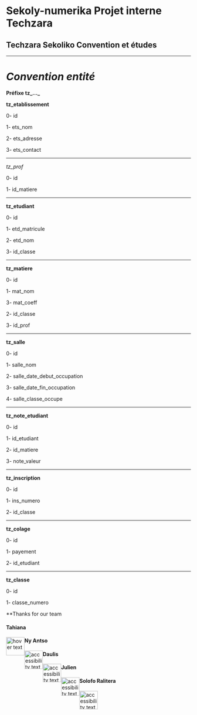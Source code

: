# Sekoly-numerika Projet interne Techzara

## Techzara Sekoliko Convention et études

___

# *Convention entité*

**Préfixe tz_..._**

**tz_etablissement**

0- id

1- ets_nom

2- ets_adresse

3- ets_contact
___
*tz_prof*

0- id

1- id_matiere
____

**tz_etudiant**

0- id

1- etd_matricule

2- etd_nom

3- id_classe

____

**tz_matiere**

0- id

1- mat_nom

3- mat_coeff

2- id_classe

3- id_prof
____

**tz_salle**

0- id

1- salle_nom

2- salle_date_debut_occupation

3- salle_date_fin_occupation

4- salle_classe_occupe
___
**tz_note_etudiant**

0- id

1- id_etudiant

2- id_matiere

3- note_valeur

___

**tz_inscription**

0- id

1- ins_numero

2- id_classe

____
**tz_colage**

0- id

1- payement

2- id_etudiant

___
**tz_classe**

0- id

1- classe_numero

**Thanks for our team

<p float="left">
  <h4>Tahiana</h4>
  <img src="https://avatars3.githubusercontent.com/u/32259364?s=400&v=4" style="float: left" width="50" height="50" title="hover text"><h4>Ny Antso</h4><img src="https://avatars1.githubusercontent.com/u/35923219?s=400&v=4" style="float: left" width="50" height="50" alt="accessibility text"><h4>Daulis</h4><img src="https://avatars1.githubusercontent.com/u/21168538?s=400&v=4" style="float: left" width="50" height="50" alt="accessibility text"><h4>Julien</h4><img src="https://avatars1.githubusercontent.com/u/30557565?s=460&v=4" style="float: left" width="50" height="50" alt="accessibility text"><h4>Solofo Ralitera</h4><img src="https://avatars2.githubusercontent.com/u/13257963?s=400&v=4" style="float: left" width="50" height="50" alt="accessibility text">
</p>
